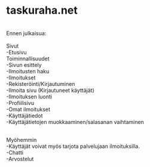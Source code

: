 # taskuraha.net
<br/>
Ennen julkaisua:
<br/>
<br/>Sivut
<br/>-Etusivu
  <br/>Toiminnallisuudet
  <br/>-Sivun esittely
  <br/>-Ilmoitusten haku
  <br/>-Ilmoitukset
  <br/>-Rekisteröinti/Kirjautuminen
<br/>-Ilmoita sivu (Kirjautuneet käyttäjät)
  <br/>-Ilmoituksen luonti
<br/>-Profiilisivu
  <br/>-Omat ilmoitukset
  <br/>-Käyttäjätiedot
  <br/>-Käyttäjätietojen muokkaaminen/salasanan vaihtaminen

<br/>Myöhemmin
<br/>-Käyttäjät voivat myös tarjota palvelujaan ilmoituksilla.
<br/>-Chatti
<br/>-Arvostelut
